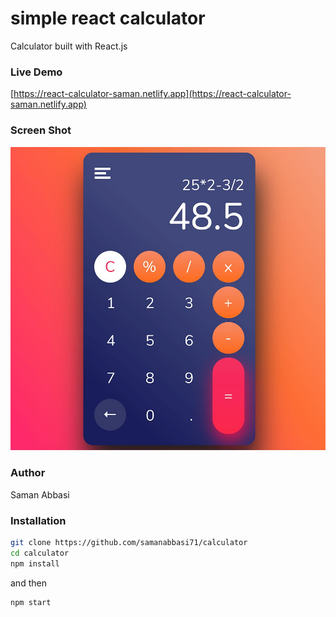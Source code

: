 # simple react calculator
Calculator built with React.js


### Live Demo

[https://react-calculator-saman.netlify.app](https://react-calculator-saman.netlify.app)

### Screen Shot
![Inspiration Design](https://raw.githubusercontent.com/samanabbasi71/calculator/main/design-inspiration.jpeg)


### Author

Saman Abbasi

### Installation

```bash
git clone https://github.com/samanabbasi71/calculator
cd calculator
npm install
```

and then

```bash
npm start
```
